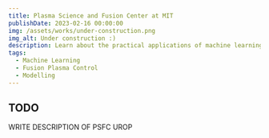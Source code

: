```yaml
---
title: Plasma Science and Fusion Center at MIT
publishDate: 2023-02-16 00:00:00
img: /assets/works/under-construction.png
img_alt: Under construction :)
description: Learn about the practical applications of machine learning in plasma science and contribute to this field through hands-on research and experimentation.
tags:
  - Machine Learning
  - Fusion Plasma Control
  - Modelling
---
```


## TODO
WRITE DESCRIPTION OF PSFC UROP
